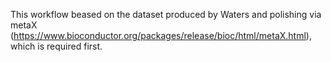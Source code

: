 This workflow beased on the dataset produced by Waters and polishing via metaX (https://www.bioconductor.org/packages/release/bioc/html/metaX.html), which is required first.
